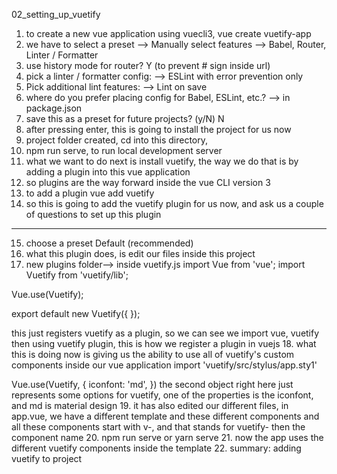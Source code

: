 02_setting_up_vuetify

1. to create a new vue application using vuecli3, 
vue create vuetify-app 
2. we have to select a preset 
--> Manually select features
--> Babel, Router, Linter / Formatter
3. use history mode for router? Y (to prevent # sign inside url)
4. pick a linter / formatter config: 
--> ESLint with error prevention only
5. Pick additional lint features: 
--> Lint on save
6. where do you prefer placing config for Babel, ESLint, etc.? 
--> in package.json
7. save this as a preset for future projects? (y/N) N
8. after pressing enter, this is going to install the project for us now
9. project folder created, cd into this directory,  
10. npm run serve, to run local development server
11. what we want to do next is install vuetify, the way we do that is by adding a plugin into this vue application
12. so plugins are the way forward inside the vue CLI version 3 
13. to add a plugin
vue add vuetify
14. so this is going to add the vuetify plugin for us now, and ask us a couple of questions to set up this plugin
---
15. choose a preset
Default (recommended)
16. what this plugin does, is edit our files inside this project
17. new plugins folder--> inside vuetify.js
import Vue from 'vue';
import Vuetify from 'vuetify/lib';

Vue.use(Vuetify);

export default new Vuetify({
});

this just registers vuetify as a plugin, so we can see we import vue, vuetify then using vuetify plugin, this is how we register a plugin in vuejs
18. what this is doing now is giving us the ability to use all of vuetify's custom components inside our vue application
import 'vuetify/src/stylus/app.sty1'

Vue.use(Vuetify, {
    iconfont: 'md',
})
the second object right here just represents some options for vuetify, one of the properties is the iconfont, and md is material design
19. it has also edited our different files, in app.vue, we have a different template and these different components and all these components start with v-, and that stands for vuetify- then the component name
20. npm run serve 
or
yarn serve
21. now the app uses the different vuetify components inside the template 
22. summary: adding vuetify to project
